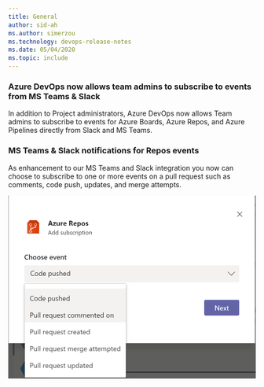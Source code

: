 ```yaml
---
title: General
author: sid-ah
ms.author: simerzou
ms.technology: devops-release-notes
ms.date: 05/04/2020
ms.topic: include
---
```

### Azure DevOps now allows team admins to subscribe to events from MS Teams & Slack

In addition to Project administrators, Azure DevOps now allows Team admins to subscribe to events for Azure Boards, Azure Repos, and Azure Pipelines directly from Slack and MS Teams.


### MS Teams & Slack notifications for Repos events

As enhancement to our MS Teams and Slack integration you now can choose to subscribe to one or more events on a pull request such as comments, code push, updates, and merge attempts.

![Notifications for Repos events.](../../media/168-general-0-0.png)
